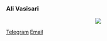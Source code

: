 ### Ali Vasisari

<p align="center">
  <a href="https://skillicons.dev">
    <img src="https://skillicons.dev/icons?i=git,cpp,androidstudio,django,idea,java,js,kotlin,py" />
  </a>
</p>

[Telegram](https://t.me/Alivasisari)  [Email](mailto:alivasisari1380@gmail.com)

